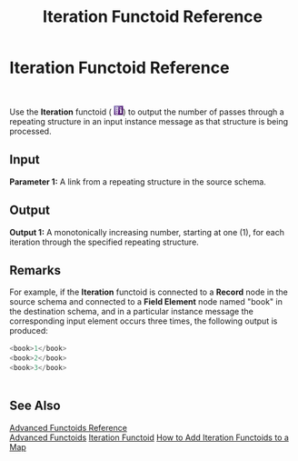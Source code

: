 ﻿---
title: Iteration Functoid Reference
TOCTitle: Iteration Functoid Reference
ms:assetid: 3ccd959f-93e9-46bc-93a3-af366d845db1
ms:mtpsurl: https://msdn.microsoft.com/en-us/library/Aa559704(v=BTS.80)
ms:contentKeyID: 51527498
ms.date: 08/30/2017
mtps_version: v=BTS.80
---

# Iteration Functoid Reference

 

Use the **Iteration** functoid ( ![](images/Aa560018.1c8ae190-aed0-49fc-b235-5c8b871b6b76(BTS.80).jpeg)) to output the number of passes through a repeating structure in an input instance message as that structure is being processed.

## Input

**Parameter 1:** A link from a repeating structure in the source schema.

## Output

**Output 1:** A monotonically increasing number, starting at one (1), for each iteration through the specified repeating structure.

## Remarks

For example, if the **Iteration** functoid is connected to a **Record** node in the source schema and connected to a **Field Element** node named "book" in the destination schema, and in a particular instance message the corresponding input element occurs three times, the following output is produced:

```C#
<book>1</book>  
<book>2</book>  
<book>3</book>  
  
```

## See Also

[Advanced Functoids Reference](advanced-functoids-reference.md)  
[Advanced Functoids](https://msdn.microsoft.com/library/aa561121\(v=bts.80\))  
[Iteration Functoid](https://msdn.microsoft.com/library/aa559232\(v=bts.80\))  
[How to Add Iteration Functoids to a Map](https://msdn.microsoft.com/library/aa559120\(v=bts.80\))

